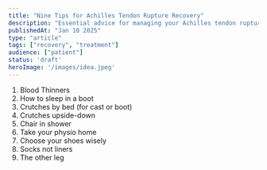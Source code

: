 ```yaml
---
title: "Nine Tips for Achilles Tendon Rupture Recovery"
description: "Essential advice for managing your Achilles tendon rupture recovery journey"
publishedAt: "Jan 10 2025"
type: "article"
tags: ["recovery", "treatment"]
audience: ["patient"]
status: 'draft'
heroImage: '/images/idea.jpeg'
---
```


1. Blood Thinners
2. How to sleep in a boot
3. Crutches by bed (for cast or boot)
4. Crutches upside-down
5. Chair in shower
6. Take your physio home
7. Choose your shoes wisely
8. Socks not liners
9. The other leg
